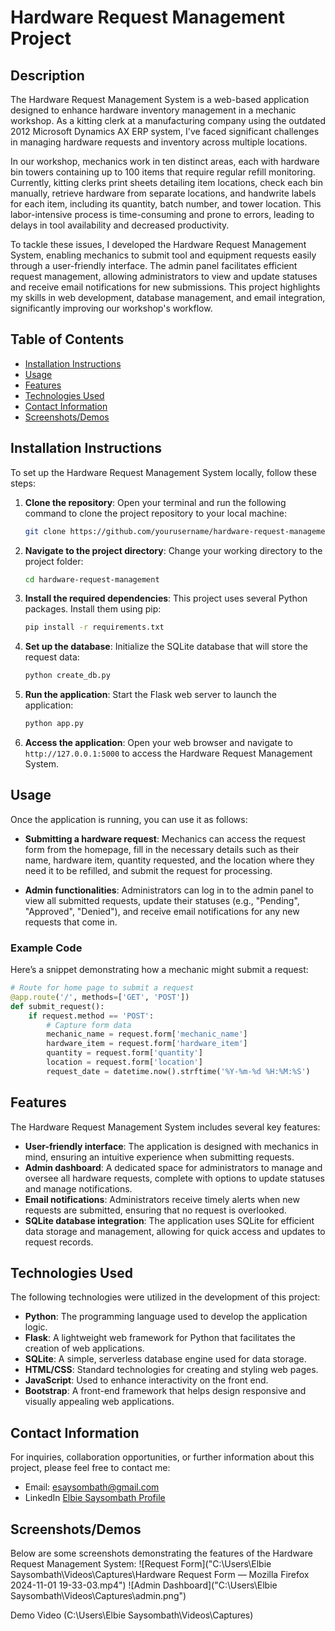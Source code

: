 # Hardware Request Management Project

## Description
The Hardware Request Management System is a web-based application designed to enhance hardware inventory management in a mechanic workshop. As a kitting clerk at a manufacturing company using the outdated 2012 Microsoft Dynamics AX ERP system, I've faced significant challenges in managing hardware requests and inventory across multiple locations.

In our workshop, mechanics work in ten distinct areas, each with hardware bin towers containing up to 100 items that require regular refill monitoring. Currently, kitting clerks print sheets detailing item locations, check each bin manually, retrieve hardware from separate locations, and handwrite labels for each item, including its quantity, batch number, and tower location. This labor-intensive process is time-consuming and prone to errors, leading to delays in tool availability and decreased productivity.

To tackle these issues, I developed the Hardware Request Management System, enabling mechanics to submit tool and equipment requests easily through a user-friendly interface. The admin panel facilitates efficient request management, allowing administrators to view and update statuses and receive email notifications for new submissions. This project highlights my skills in web development, database management, and email integration, significantly improving our workshop's workflow.

## Table of Contents
- [Installation Instructions](#installation-instructions)
- [Usage](#usage)
- [Features](#features)
- [Technologies Used](#technologies-used)
- [Contact Information](#contact-information)
- [Screenshots/Demos](#screenshotsdemos)

## Installation Instructions
To set up the Hardware Request Management System locally, follow these steps:

1. **Clone the repository**: 
   Open your terminal and run the following command to clone the project repository to your local machine:
   ```bash
   git clone https://github.com/yourusername/hardware-request-management.git
   ```

2. **Navigate to the project directory**: 
   Change your working directory to the project folder:
   ```bash
   cd hardware-request-management
   ```

3. **Install the required dependencies**: 
   This project uses several Python packages. Install them using pip:
   ```bash
   pip install -r requirements.txt
   ```

4. **Set up the database**: 
   Initialize the SQLite database that will store the request data:
   ```bash
   python create_db.py
   ```

5. **Run the application**: 
   Start the Flask web server to launch the application:
   ```bash
   python app.py
   ```

6. **Access the application**: 
   Open your web browser and navigate to `http://127.0.0.1:5000` to access the Hardware Request Management System.

## Usage
Once the application is running, you can use it as follows:

- **Submitting a hardware request**: Mechanics can access the request form from the homepage, fill in the necessary details such as their name, hardware item, quantity requested, and the location where they need it to be refilled, and submit the request for processing.
  
- **Admin functionalities**: Administrators can log in to the admin panel to view all submitted requests, update their statuses (e.g., "Pending", "Approved", "Denied"), and receive email notifications for any new requests that come in.

### Example Code
Here’s a snippet demonstrating how a mechanic might submit a request:
```python
# Route for home page to submit a request
@app.route('/', methods=['GET', 'POST'])
def submit_request():
    if request.method == 'POST':
        # Capture form data
        mechanic_name = request.form['mechanic_name']
        hardware_item = request.form['hardware_item']
        quantity = request.form['quantity']
        location = request.form['location']
        request_date = datetime.now().strftime('%Y-%m-%d %H:%M:%S')
```

## Features
The Hardware Request Management System includes several key features:
- **User-friendly interface**: The application is designed with mechanics in mind, ensuring an intuitive experience when submitting requests.
- **Admin dashboard**: A dedicated space for administrators to manage and oversee all hardware requests, complete with options to update statuses and manage notifications.
- **Email notifications**: Administrators receive timely alerts when new requests are submitted, ensuring that no request is overlooked.
- **SQLite database integration**: The application uses SQLite for efficient data storage and management, allowing for quick access and updates to request records.

## Technologies Used
The following technologies were utilized in the development of this project:
- **Python**: The programming language used to develop the application logic.
- **Flask**: A lightweight web framework for Python that facilitates the creation of web applications.
- **SQLite**: A simple, serverless database engine used for data storage.
- **HTML/CSS**: Standard technologies for creating and styling web pages.
- **JavaScript**: Used to enhance interactivity on the front end.
- **Bootstrap**: A front-end framework that helps design responsive and visually appealing web applications.

## Contact Information
For inquiries, collaboration opportunities, or further information about this project, please feel free to contact me:
- Email: esaysombath@gmail.com
- LinkedIn [Elbie Saysombath Profile](https://www.linkedin.com/in/elbie-s/)

## Screenshots/Demos
Below are some screenshots demonstrating the features of the Hardware Request Management System:
![Request Form]("C:\Users\Elbie Saysombath\Videos\Captures\Hardware Request Form — Mozilla Firefox 2024-11-01 19-33-03.mp4")  <!-- Add the path to your screenshot -->
![Admin Dashboard]("C:\Users\Elbie Saysombath\Videos\Captures\admin.png")  <!-- Add another screenshot if needed -->

Demo Video
(C:\Users\Elbie Saysombath\Videos\Captures)
